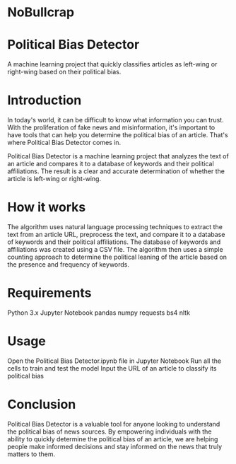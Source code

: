 # NoBullcrap

# Political Bias Detector
A machine learning project that quickly classifies articles as left-wing or right-wing based on their political bias.

# Introduction
In today's world, it can be difficult to know what information you can trust. With the proliferation of fake news and misinformation, it's important to have tools that can help you determine the political bias of an article. That's where Political Bias Detector comes in.

Political Bias Detector is a machine learning project that analyzes the text of an article and compares it to a database of keywords and their political affiliations. The result is a clear and accurate determination of whether the article is left-wing or right-wing.

# How it works
The algorithm uses natural language processing techniques to extract the text from an article URL, preprocess the text, and compare it to a database of keywords and their political affiliations. The database of keywords and affiliations was created using a CSV file. The algorithm then uses a simple counting approach to determine the political leaning of the article based on the presence and frequency of keywords.

# Requirements
Python 3.x
Jupyter Notebook
pandas
numpy
requests
bs4
nltk

# Usage
Open the Political Bias Detector.ipynb file in Jupyter Notebook
Run all the cells to train and test the model
Input the URL of an article to classify its political bias

# Conclusion
Political Bias Detector is a valuable tool for anyone looking to understand the political bias of news sources. By empowering individuals with the ability to quickly determine the political bias of an article, we are helping people make informed decisions and stay informed on the news that truly matters to them.
